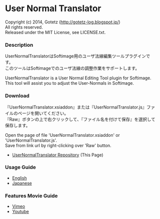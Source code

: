 User Normal Translator
====================

Copyright (c) 2014, Gotetz (http://gotetz-log.blogspot.jp/)  
All rights reserved.  
Released under the MIT License, see LICENSE.txt.

### Description
UserNormalTranslatorはSoftimage用のユーザ法線編集ツールプラグインです。  
このツールはSoftimageでのユーザ法線の調整作業をサポートします。  
  
UserNormalTranslator is a User Normal Editing Tool plugin for Softimage.  
This tool will assist you to adjust the User-Normals in Softimage.

### Download
『UserNormalTranslator.xsiaddon』または『UserNormalTranslator.js』ファイルのページを開いてください。  
『Raw』ボタンの上で右クリックして、『ファイル名を付けて保存』を選択して保存します。  
  
Open the page of file 'UserNormalTranslator.xsiaddon' or 'UserNormalTranslator.js'.  
Save from link url by right-clicking over 'Raw' button.
* [UserNormalTranslator Repository](https://github.com/Gotetz/UserNormalTranslator/) (This Page)

### Usage Guide
* [English](https://gotetz.github.io/UserNormalTranslator/htdocs/userNormalTranslator_guide_en.htm)
* [Japanese](https://gotetz.github.io/UserNormalTranslator/htdocs/userNormalTranslator_guide_jp.htm)

### Features Movie Guide
* [Vimeo](https://vimeo.com/76800892)
* [Youtube](http://youtu.be/yZ7avnmYFM4)
